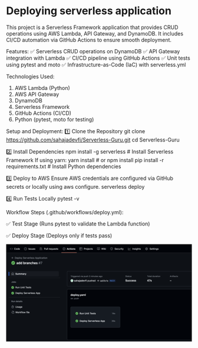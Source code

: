 # Deploying serverless application

This project is a Serverless Framework application that provides CRUD operations using AWS Lambda, API Gateway, and DynamoDB. It includes CI/CD automation via GitHub Actions to ensure smooth deployment.

Features:
✅ Serverless CRUD operations on DynamoDB
✅ API Gateway integration with Lambda
✅ CI/CD pipeline using GitHub Actions
✅ Unit tests using pytest and moto
✅ Infrastructure-as-Code (IaC) with serverless.yml

Technologies Used:
1. AWS Lambda (Python)
2. AWS API Gateway
3. DynamoDB
4. Serverless Framework
5. GitHub Actions (CI/CD)
6. Python (pytest, moto for testing)


Setup and Deployment:
1️⃣ Clone the Repository
git clone https://github.com/sahajadevfi/Serverless-Guru.git
cd Serverless-Guru

2️⃣ Install Dependencies
npm install -g serverless  # Install Serverless Framework
If using yarn: yarn install  # or npm install
pip install -r requirements.txt  # Install Python dependencies

3️⃣ Deploy to AWS
Ensure AWS credentials are configured via GitHub secrets or locally using aws configure.
serverless deploy

4️⃣ Run Tests Locally
pytest -v


Workflow Steps (.github/workflows/deploy.yml):

✅ Test Stage (Runs pytest to validate the Lambda function)

✅ Deploy Stage (Deploys only if tests pass)

![Alt Text](cicd_pipeline.png)
